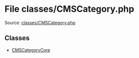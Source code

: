 File classes/CMSCategory.php
=========

Source: [classes/CMSCategory.php](https://github.com/PrestaShop/PrestaShop/blob/1.5.0.13/classes/CMSCategory.php)


Classes
-------

* [CMSCategoryCore](class.CMSCategoryCore.md)

